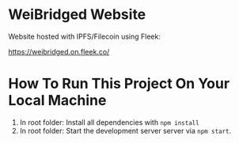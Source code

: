 # WeiBridged Website

Website hosted with IPFS/Filecoin using Fleek:

https://weibridged.on.fleek.co/

# How To Run This Project On Your Local Machine
1. In root folder: Install all dependencies with `npm install`
2. In root folder: Start the development server server via `npm start`.
